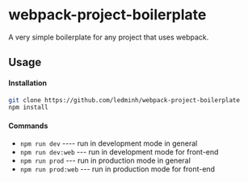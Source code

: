 # webpack-project-boilerplate

A very simple boilerplate for any project that uses webpack.

## Usage

#### Installation

```bash
git clone https://github.com/ledminh/webpack-project-boilerplate
npm install
```

#### Commands

* `npm run dev`  ----  run in development mode in general
* `npm run dev:web`  --- run in development mode for front-end
* `npm run prod` --- run in production mode in general
* `npm run prod:web` --- run in production mode for front-end
